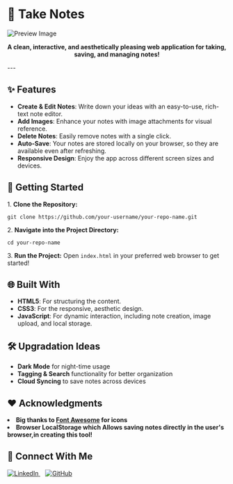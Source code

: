 # 📝 Take Notes


![Preview Image](https://i.ibb.co/JySt4D8/download-3.png)

<p align="center"><strong>A clean, interactive, and aesthetically pleasing web application for taking, saving, and managing notes!</strong></p>
---

## ✨ Features

- **Create & Edit Notes**: Write down your ideas with an easy-to-use, rich-text note editor.
- **Add Images**: Enhance your notes with image attachments for visual reference.
- **Delete Notes**: Easily remove notes with a single click.
- **Auto-Save**: Your notes are stored locally on your browser, so they are available even after refreshing.
- **Responsive Design**: Enjoy the app across different screen sizes and devices.


 <h2>🚀 Getting Started</h2>
    <p>1. <strong>Clone the Repository:</strong></p>
    <pre><code>git clone https://github.com/your-username/your-repo-name.git</code></pre>

   <p>2. <strong>Navigate into the Project Directory:</strong></p>
    <pre><code>cd your-repo-name</code></pre>

   <p>3. <strong>Run the Project:</strong> Open <code>index.html</code> in your preferred web browser to get started!</p>


   <h2>🌐 Built With</h2>
    <ul>
        <li><strong>HTML5</strong>: For structuring the content.</li>
        <li><strong>CSS3</strong>: For the responsive, aesthetic design.</li>
        <li><strong>JavaScript</strong>: For dynamic interaction, including note creation, image upload, and local storage.</li>
    </ul>



   <h2>🛠️ Upgradation Ideas </h2>
    <ul>
        <li><strong>Dark Mode</strong> for night-time usage</li>
        <li><strong>Tagging & Search</strong> functionality for better organization</li>
        <li><strong>Cloud Syncing</strong> to save notes across devices</li>
    </ul>

<h2>❤️ Acknowledgments</h2>
<li><strong>Big thanks to <a href="https://fontawesome.com/">Font Awesome</a> for icons</strong></li>
<li><strong>Browser LocalStorage which Allows saving notes directly in the user's browser,in creating this tool!</strong></li>

<h2>🤝 Connect With Me</h2>
<p>
  <a href="https://www.linkedin.com/in/likhithsp" target="_blank">
    <img src="https://img.icons8.com/?size=60&id=xuvGCOXi8Wyg&format=png&color=000000" alt="LinkedIn" class="icon">
  </a>
  &nbsp;&nbsp;
  <a href="https://www.github.com/LikhithSP" target="_blank">
    <img src="https://img.icons8.com/?size=60&id=46565&format=png&color=000000" alt="GitHub" class="icon">
  </a>
</p>

